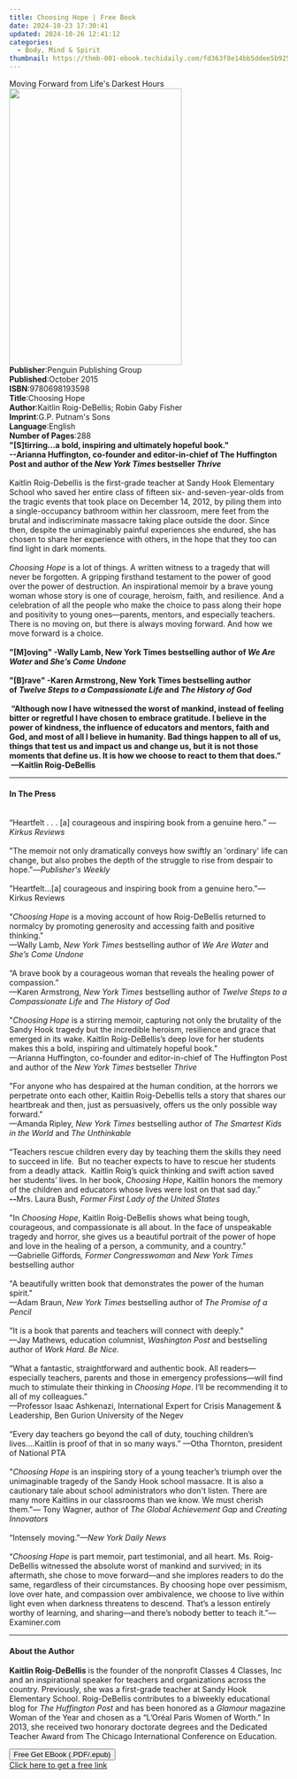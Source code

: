 ```yaml
---
title: Choosing Hope | Free Book
date: 2024-10-23 17:30:41
updated: 2024-10-26 12:41:12
categories:
  - Body, Mind & Spirit
thumbnail: https://thmb-001-ebook.techidaily.com/fd363f8e14bb5ddee5b925424eb508f4c18ef12e20d8cf276a2a58f259cfe53d.jpg
---
```

<main id="book-container">
  <div class="flex flex-col">
    <div class="book-brief flex-1 py-6 px-4 sm:p-6 md:py-10 md:px-8">
      <!-- brief-->
      <div class="book-brief-main">
        Moving Forward from Life's Darkest Hours
      </div>
    </div>
    <div
      class="book-meta-info flex-1 grid gap-4 col-start-1 col-end-3 row-start-1 sm:mb-6 sm:grid-cols-4 lg:gap-6 lg:col-start-2 lg:row-end-6 lg:row-span-6 lg:mb-0"
    >
      <div
        class="book-meta-info-left place-content-center mt-4 p-4 text-sm leading-6 col-start-2 col-span-2 dark:text-slate-400"
      >
        <img
          class="w-full h-500 object-cover rounded-lg sm:h-255 sm:col-span-2 lg:col-span-full"
          src="https://img-001-ebook.techidaily.com/7c83662297cad01f10ff4a414fc48c761ff3595c98bb33e2a97acbb4bfdfd814.jpg"
          alt=""
          width="312"
          height="500"
        />
      </div>
      <div
        class="book-meta-info-right mt-2 col-start-1 row-start-2 col-span-3 self-center"
      >
        <!-- meta data  -->
        <div class="flex flex-col px-4 md:px-8">
          <div class="flex-1">
            <strong>Publisher</strong>:<span class="px-2"
              >Penguin Publishing Group</span
            >
          </div>
          <div class="flex-1">
            <strong>Published</strong>:<span class="px-2">October 2015</span>
          </div>
          <div class="flex-1">
            <strong>ISBN</strong>:<span class="px-2">9780698193598</span>
          </div>
          <div class="flex-1">
            <strong>Title</strong>:<span class="px-2">Choosing Hope</span>
          </div>
          <div class="flex-1">
            <strong>Author</strong>:<span class="px-2"
              >Kaitlin Roig-DeBellis; Robin Gaby Fisher</span
            >
          </div>
          <div class="flex-1">
            <strong>Imprint</strong>:<span class="px-2"
              >G.P. Putnam&#39;s Sons</span
            >
          </div>
          <div class="flex-1">
            <strong>Language</strong>:<span class="px-2">English</span>
          </div>
          <div class="flex-1">
            <strong>Number of Pages</strong>:<span class="px-2">288</span>
          </div>
        </div>
      </div>
    </div>
    <div class="book-description flex-1 py-6 px-4 sm:p-6 md:py-10 md:px-8">
      <div class="book-description-main">
        <div accordion-content="" id="description">
          <b
            ><b
              >"[S]tirring...a bold, inspiring and ultimately hopeful
              book."&nbsp; </b
            ><br /><b>
              --Arianna Huffington, co-founder and editor-in-chief of The
              Huffington Post and author of the </b
            ><i>New York Times</i><b> bestseller </b><i>Thrive<br /></i></b
          ><br />Kaitlin Roig-Debellis is the first-grade teacher at Sandy Hook
          Elementary School who saved her entire class of fifteen six-
          and-seven-year-olds from the tragic events that took place on December
          14, 2012, by piling them into a single-occupancy bathroom within her
          classroom, mere feet from the brutal and indiscriminate massacre
          taking place outside the door. Since then, despite the unimaginably
          painful experiences she endured, she has chosen to share her
          experience with others, in the hope that they too can find light in
          dark moments.<br /><br /><i>Choosing Hope</i> is a lot of things. A
          written witness to a tragedy that will never be forgotten. A gripping
          firsthand testament to the power of good over the power of
          destruction. An inspirational memoir by a brave young woman whose
          story is one of courage, heroism, faith, and resilience. And a
          celebration of all the people who make the choice to pass along their
          hope and positivity to young ones—parents, mentors, and especially
          teachers. There is no moving on, but there is always moving forward.
          And how we move forward is a choice.<br /><br /><b
            >"[M]oving" -Wally Lamb, New York Times bestselling author
            of&nbsp;<i>We Are Water</i>&nbsp;and&nbsp;<i>She’s Come Undone</i
            ><br /><br />"[B]rave" -Karen Armstrong, New York Times bestselling
            author of&nbsp;<i>Twelve Steps to a Compassionate Life</i
            >&nbsp;and&nbsp;<i>The History of God</i><br /><br />&nbsp;“Although
            now I have witnessed the worst of mankind, instead of feeling bitter
            or regretful I have chosen to embrace gratitude. I believe in the
            power of kindness, the influence of educators and mentors, faith and
            God, and most of all I believe in humanity.&nbsp;Bad things happen
            to all of us, things that test us and impact us and change us, but
            it is not those moments that define us. It is how we choose to react
            to them that does.” &nbsp;—Kaitlin Roig-DeBellis</b
          >
        </div>
        <div class="accordion-fader"></div>
      </div>
    </div>
    <div class="book-excerpts flex-1 py-6 px-4 sm:p-6 md:py-10 md:px-8">
      <!-- excerpts-->
      <div class="book-excerpts-main">
        <hr />
        <h4 class="placeholder placeholder-heading">
          <span>In The Press</span>
        </h4>
        <p></p>
        <p>
          &nbsp;<br />“Heartfelt . . . [a] courageous and inspiring book from a
          genuine hero.” —<i>Kirkus Reviews</i
          ><b
            ><i><br /></i></b
          ><br />"The memoir not only dramatically conveys how swiftly an
          'ordinary' life can change, but also probes the depth of the struggle
          to rise from despair to hope."—<i>Publisher's Weekly</i
          ><br /><br />"Heartfelt...[a] courageous and inspiring book from a
          genuine hero."—Kirkus Reviews<br /><br />“<i>Choosing Hope</i>&nbsp;is
          a moving account of how Roig-DeBellis returned to normalcy by
          promoting generosity and accessing faith and positive thinking."<br />—Wally
          Lamb, <i>New York Times</i> bestselling author of
          <i>We Are Water</i> and <i>She’s Come Undone</i><br /><br />“A brave
          book by a courageous woman that reveals the healing power of
          compassion.”<br />—Karen Armstrong,<i> New York Times</i> bestselling
          author of <i>Twelve Steps to a Compassionate Life</i> and
          <i>The History of God</i><br /><br />"<i>Choosing Hope&nbsp;</i>is a
          stirring memoir, capturing not only the brutality of the Sandy Hook
          tragedy but the incredible heroism, resilience and grace that emerged
          in its wake. Kaitlin&nbsp;Roig-DeBellis’s deep love for her students
          makes this a bold, inspiring and ultimately hopeful book." &nbsp;
          &nbsp;<br />—Arianna Huffington, co-founder and editor-in-chief of The
          Huffington Post and author of the <i>New York Times</i> bestseller
          <i>Thrive</i>&nbsp;<br /><br />"For anyone who has despaired at the
          human condition, at the horrors we perpetrate onto each other, Kaitlin
          Roig-Debellis tells a story that shares our heartbreak and then, just
          as persuasively, offers us the only possible way forward."<br />—Amanda
          Ripley, <i>New York Times</i> bestselling author of
          <i>The Smartest Kids in the World</i> and <i>The Unthinkable</i
          ><br /><br />“Teachers rescue children every day by teaching them the
          skills they need to succeed in life.&nbsp; But no teacher expects to
          have to rescue her students from a deadly attack.&nbsp; Kaitlin Roig’s
          quick thinking and swift action saved her students’ lives. In her
          book, <i>Choosing Hope</i>, Kaitlin honors the memory of the children
          and educators whose lives were lost on that sad day.”<br /><b>--</b
          >Mrs. Laura Bush, <i>Former First Lady of the United States&nbsp;</i
          ><br /><br />"In <i>Choosing Hope</i>, Kaitlin Roig-DeBellis shows
          what being tough, courageous, and compassionate is all about. In the
          face of unspeakable tragedy and horror, she gives us a beautiful
          portrait of the power of hope and love in the healing of a person, a
          community, and a country." <br />—Gabrielle Giffords<i
            >, Former Congresswoman </i
          >and <i>New York Times </i>bestselling author<br /><br />"A
          beautifully written book that demonstrates the power of the human
          spirit."<br />—Adam Braun,&nbsp;<i>New York Times</i>&nbsp;bestselling
          author of&nbsp;<i>The Promise of a Pencil</i
          >&nbsp;<br />&nbsp;<br />"It is a book that parents and teachers will
          connect with deeply."<br />—Jay Mathews, education columnist,
          <i>Washington Post </i>and bestselling author of
          <i>Work Hard. Be Nice.</i><br /><br />“What a fantastic,
          straightforward and authentic book. All readers—especially teachers,
          parents and those in emergency professions—will find much to stimulate
          their thinking in <i>Choosing Hope</i>. I’ll be recommending it to all
          of my colleagues.”<br />—Professor Isaac Ashkenazi, International
          Expert for Crisis Management &amp; Leadership, Ben Gurion University
          of the Negev<br /><br />“Every day teachers go beyond the call of
          duty, touching children’s lives….Kaitlin is proof of that in so many
          ways.” —Otha Thornton, president of National PTA<br /><br />"<i
            >Choosing Hope</i
          >
          is an inspiring story of a young teacher’s triumph over the
          unimaginable tragedy of the Sandy Hook school massacre. It is also a
          cautionary tale about school administrators who don't listen. There
          are many more Kaitlins in our classrooms than we know. We must cherish
          them."— Tony Wagner, author of <i>The Global Achievement Gap </i>and
          <i>Creating Innovators</i><br />&nbsp;<br />“Intensely moving.”<i
            >—New York Daily News&nbsp;&nbsp;<br /><br /></i
          >“<i><i>Choosing Hope</i> </i>is part memoir, part testimonial, and
          all heart. Ms. Roig-DeBellis witnessed the absolute worst of mankind
          and survived; in its aftermath, she chose to move forward—and she
          implores readers to do the same, regardless of their circumstances. By
          choosing hope over pessimism, love over hate, and compassion over
          ambivalence, we choose to live within light even when darkness
          threatens to descend. That’s a lesson entirely worthy of learning, and
          sharing—and there’s nobody better to teach it.”—Examiner.com<i
            ><br
          /></i>
        </p>
        <p></p>
      </div>
    </div>
    <div class="book-about-author flex-1 py-6 px-4 sm:p-6 md:py-10 md:px-8">
      <!-- about author-->
      <div class="book-main-author-main">
        <hr />
        <h4 class="placeholder placeholder-heading">
          <span>About the Author</span>
        </h4>
        <p>
          <b>Kaitlin Roig-DeBellis</b> is the founder of the nonprofit Classes 4
          Classes, Inc and an inspirational speaker for teachers
          and&nbsp;organizations&nbsp;across the country. Previously, she was a
          first-grade teacher at Sandy Hook Elementary School. Roig-DeBellis
          contributes to a biweekly educational blog for
          <i>The Huffington Post </i>and has been honored as a
          <i>Glamour</i> magazine Woman of the Year and chosen as a “L’Oréal
          Paris Women of Worth.” In 2013, she received two honorary doctorate
          degrees and the Dedicated Teacher Award from The Chicago International
          Conference on Education.
        </p>
      </div>
    </div>
    <div class="book-free-get flex-1 py-6 px-4 sm:p-6 md:py-10 md:px-8">
      <button
        id="btn-free-get"
        class="bg-blue-500 hover:bg-blue-700 text-white font-bold py-2 px-4 rounded"
      >
        Free Get EBook (.PDF/.epub)
      </button>
      <div id="countdown-display" class="px-2 text-lg mt-2"></div>
      <a
        id="free-link"
        class="hidden bg-blue-500 hover:bg-blue-700 text-white font-bold py-2 px-4 rounded"
        href="https://www.ebooks.com/en-us/book/1821399/choosing-hope/kaitlin-roig-debellis/"
        target="_blank"
        >Click here to get a free link</a
      >
    </div>
    <script>
      let countdownTime = 0;
      let countdownInterval = null;
      document
        .getElementById('btn-free-get')
        .addEventListener('click', startCountdown);
      function startCountdown() {
        countdownTime = new Date().getTime() + 60000 * 3;
        countdownInterval = setInterval(updateCountdown, 1000);
        document.getElementById('btn-free-get').disabled = true;
        document
          .getElementById('btn-free-get')
          .classList.add('bg-gray-500', 'cursor-not-allowed');
      }
      function updateCountdown() {
        let currentTime = new Date().getTime();
        let timeLeft = countdownTime - currentTime;
        let secondsLeft = Math.floor(timeLeft / 1000);
        document.getElementById('countdown-display').innerHTML =
          `Remaining time: ${secondsLeft} seconds.`;
        if (secondsLeft <= 0) {
          clearInterval(countdownInterval);
          document.getElementById('btn-free-get').classList.add('hidden');
          document.getElementById('free-link').classList.remove('hidden');
          document.getElementById('countdown-display').innerHTML = '';
        }
      }
    </script>
  </div>
</main>
